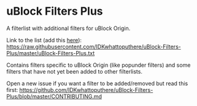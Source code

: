 # uBlock Filters Plus
A filterlist with additional filters for uBlock Origin.

Link to the list (add this [here](https://raw.githubusercontent.com/gorhill/uBlock/master/doc/img/3rd-party-filters-custom.png)): https://raw.githubusercontent.com/IDKwhattoputhere/uBlock-Filters-Plus/master/uBlock-Filters-Plus.txt

Contains filters specific to uBlock Origin (like popunder filters) and some filters that have not yet been added to other filterlists.

Open a new issue if you want a filter to be added/removed but read this first: https://github.com/IDKwhattoputhere/uBlock-Filters-Plus/blob/master/CONTRIBUTING.md
